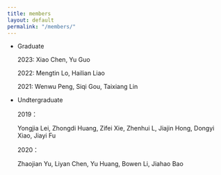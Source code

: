 ```yaml
---
title: members
layout: default
permalink: "/members/"
---
```


* Graduate

	2023: Xiao Chen, Yu Guo

	2022: Mengtin Lo, Hailian Liao

	2021: Wenwu Peng, Siqi Gou, Taixiang Lin

* Undtergraduate

	2019：

	Yongjia Lei, Zhongdi Huang, Zifei Xie, Zhenhui L, Jiajin Hong, Dongyi Xiao, Jiayi Fu

	2020：

	Zhaojian Yu, Liyan Chen, Yu Huang, Bowen Li, Jiahao Bao
